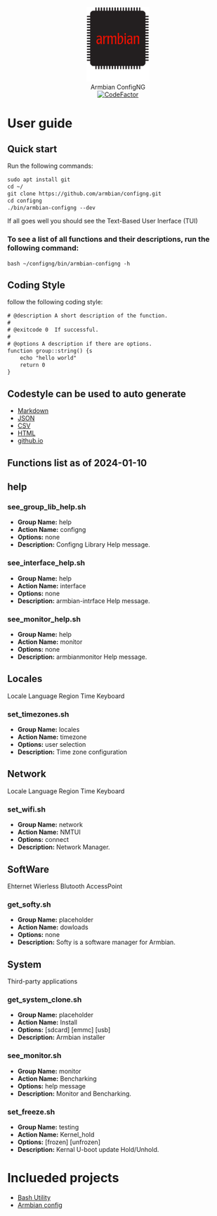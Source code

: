 
<p align="center">
    <img src="https://raw.githubusercontent.com/armbian/build/main/.github/armbian-logo.png" alt="Armbian logo" width="144">
    <br>
    Armbian ConfigNG
    <br>
    <a href="https://www.codefactor.io/repository/github/tearran/configng"><img src="https://www.codefactor.io/repository/github/tearran/configng/badge" alt="CodeFactor" /></a>
</p>

# User guide
## Quick start
Run the following commands:

    sudo apt install git
    cd ~/
    git clone https://github.com/armbian/configng.git
    cd configng
    ./bin/armbian-configng --dev

If all goes well you should see the Text-Based User Inerface (TUI)

### To see a list of all functions and their descriptions, run the following command:
~~~
bash ~/configng/bin/armbian-configng -h
~~~
## Coding Style
follow the following coding style:
~~~
# @description A short description of the function.
#
# @exitcode 0  If successful.
#
# @options A description if there are options.
function group::string() {s
    echo "hello world"
    return 0
}
~~~
## Codestyle can be used to auto generate
 - [Markdown](share/armbian-configng/readme.md)
 - [JSON](share/armbian-configng/data/armbian-configng.json)
 - [CSV](share/armbian-configng/data/armbian-configng.csv)
 - [HTML](share/armbian-configng/armbian-configng-table.html)
 - [github.io](//tearran/github.io/armbian-configng/index.html)
## Functions list as of 2024-01-10
## help


### see_group_lib_help.sh

 - **Group Name:** help
 - **Action Name:** configng
 - **Options:** none
 - **Description:** Configng Library Help message.

### see_interface_help.sh

 - **Group Name:** help
 - **Action Name:** interface
 - **Options:** none
 - **Description:** armbian-intrface Help message.

### see_monitor_help.sh

 - **Group Name:** help
 - **Action Name:** monitor
 - **Options:** none
 - **Description:** armbianmonitor Help message.

## Locales
Locale Language Region Time Keyboard

### set_timezones.sh

 - **Group Name:** locales
 - **Action Name:** timezone
 - **Options:** user selection
 - **Description:** Time zone configuration

## Network
Locale Language Region Time Keyboard

### set_wifi.sh

 - **Group Name:** network
 - **Action Name:** NMTUI
 - **Options:** connect
 - **Description:** Network Manager.

## SoftWare
Ehternet Wierless Blutooth AccessPoint

### get_softy.sh

 - **Group Name:** placeholder
 - **Action Name:** dowloads
 - **Options:** none
 - **Description:** Softy is a software manager for Armbian.

## System
Third-party applications

### get_system_clone.sh

 - **Group Name:** placeholder
 - **Action Name:** Install
 - **Options:** [sdcard] [emmc] [usb]
 - **Description:** Armbian installer

### see_monitor.sh

 - **Group Name:** monitor
 - **Action Name:** Bencharking
 - **Options:** help message
 - **Description:** Monitor and Bencharking.

### set_freeze.sh

 - **Group Name:** testing
 - **Action Name:** Kernel_hold
 - **Options:** [frozen] [unfrozen]
 - **Description:** Kernal U-boot update Hold/Unhold.


# Inclueded projects
- [Bash Utility](https://labbots.github.io/bash-utility)
- [Armbian config](https://github.com/armbian/config.git)

